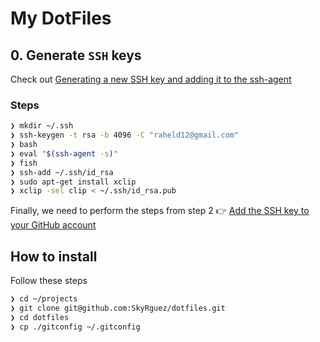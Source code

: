 # My DotFiles

## 0. Generate `SSH` keys

Check out [Generating a new SSH key and adding it to the ssh-agent](https://help.github.com/articles/generating-a-new-ssh-key-and-adding-it-to-the-ssh-agent/)

### Steps

```sh
❯ mkdir ~/.ssh
❯ ssh-keygen -t rsa -b 4096 -C "raheld12@gmail.com"
❯ bash
❯ eval "$(ssh-agent -s)"
❯ fish
❯ ssh-add ~/.ssh/id_rsa
❯ sudo apt-get install xclip
❯ xclip -sel clip < ~/.ssh/id_rsa.pub
```

Finally, we need to perform the steps from step 2 👉 [Add the SSH key to your GitHub account](https://help.github.com/articles/adding-a-new-ssh-key-to-your-github-account)

## How to install

Follow these steps

```sh
❯ cd ~/projects
❯ git clone git@github.com:SkyRguez/dotfiles.git
❯ cd dotfiles
❯ cp ./gitconfig ~/.gitconfig
```
